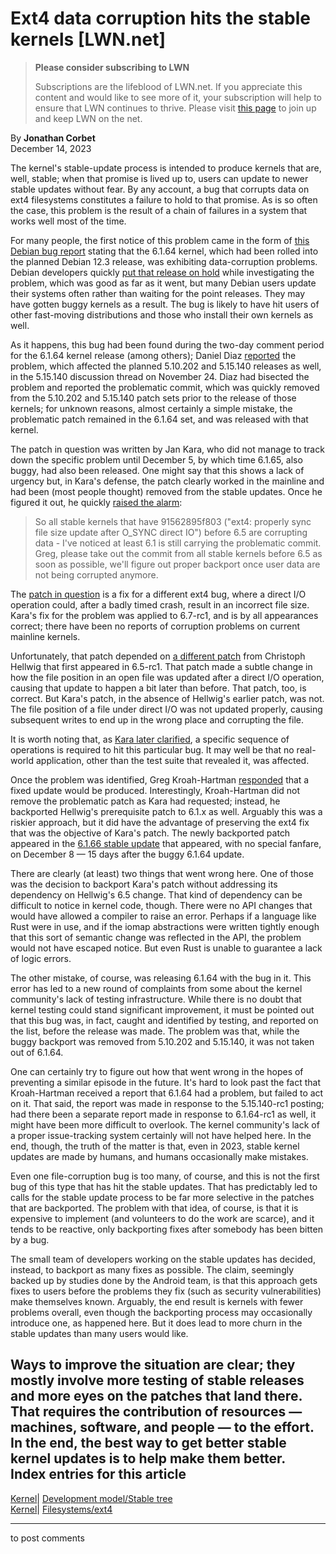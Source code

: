 # Ext4 data corruption hits the stable kernels [LWN.net]

> **Please consider subscribing to LWN**
> 
> Subscriptions are the lifeblood of LWN.net. If you appreciate this content and would like to see more of it, your subscription will help to ensure that LWN continues to thrive. Please visit [this page](/Promo/nst-nag1/subscribe) to join up and keep LWN on the net. 

By **Jonathan Corbet**  
December 14, 2023 

The kernel's stable-update process is intended to produce kernels that are, well, stable; when that promise is lived up to, users can update to newer stable updates without fear. By any account, a bug that corrupts data on ext4 filesystems constitutes a failure to hold to that promise. As is so often the case, this problem is the result of a chain of failures in a system that works well most of the time. 

For many people, the first notice of this problem came in the form of [this Debian bug report](https://bugs.debian.org/cgi-bin/bugreport.cgi?bug=1057843) stating that the 6.1.64 kernel, which had been rolled into the planned Debian 12.3 release, was exhibiting data-corruption problems. Debian developers quickly [put that release on hold](/Articles/954284/) while investigating the problem, which was good as far as it went, but many Debian users update their systems often rather than waiting for the point releases. They may have gotten buggy kernels as a result. The bug is likely to have hit users of other fast-moving distributions and those who install their own kernels as well. 

As it happens, this bug had been found during the two-day comment period for the 6.1.64 kernel release (among others); Daniel Diaz [reported](/ml/linux-kernel/81a11ebe-ea47-4e21-b5eb-536b1a723168@linaro.org/) the problem, which affected the planned 5.10.202 and 5.15.140 releases as well, in the 5.15.140 discussion thread on November 24. Diaz had bisected the problem and reported the problematic commit, which was quickly removed from the 5.10.202 and 5.15.140 patch sets prior to the release of those kernels; for unknown reasons, almost certainly a simple mistake, the problematic patch remained in the 6.1.64 set, and was released with that kernel. 

The patch in question was written by Jan Kara, who did not manage to track down the specific problem until December 5, by which time 6.1.65, also buggy, had also been released. One might say that this shows a lack of urgency but, in Kara's defense, the patch clearly worked in the mainline and had been (most people thought) removed from the stable updates. Once he figured it out, he quickly [raised the alarm](/ml/linux-kernel/20231205122122.dfhhoaswsfscuhc3@quack3/): 

> So all stable kernels that have 91562895f803 ("ext4: properly sync file size update after O_SYNC direct IO") before 6.5 are corrupting data - I've noticed at least 6.1 is still carrying the problematic commit. Greg, please take out the commit from all stable kernels before 6.5 as soon as possible, we'll figure out proper backport once user data are not being corrupted anymore. 

The [patch in question](https://git.kernel.org/linus/91562895f803) is a fix for a different ext4 bug, where a direct I/O operation could, after a badly timed crash, result in an incorrect file size. Kara's fix for the problem was applied to 6.7-rc1, and is by all appearances correct; there have been no reports of corruption problems on current mainline kernels. 

Unfortunately, that patch depended on [a different patch](https://git.kernel.org/linus/936e114a245b6) from Christoph Hellwig that first appeared in 6.5-rc1. That patch made a subtle change in how the file position in an open file was updated after a direct I/O operation, causing that update to happen a bit later than before. That patch, too, is correct. But Kara's patch, in the absence of Hellwig's earlier patch, was not. The file position of a file under direct I/O was not updated properly, causing subsequent writes to end up in the wrong place and corrupting the file. 

It is worth noting that, as [Kara later clarified](/Articles/954841/), a specific sequence of operations is required to hit this particular bug. It may well be that no real-world application, other than the test suite that revealed it, was affected. 

Once the problem was identified, Greg Kroah-Hartman [responded](/ml/linux-kernel/2023120643-evade-legal-ee74@gregkh/) that a fixed update would be produced. Interestingly, Kroah-Hartman did not remove the problematic patch as Kara had requested; instead, he backported Hellwig's prerequisite patch to 6.1.x as well. Arguably this was a riskier approach, but it did have the advantage of preserving the ext4 fix that was the objective of Kara's patch. The newly backported patch appeared in the [6.1.66 stable update](/ml/linux-kernel/2023120858-implant-detonate-edbc@gregkh/) that appeared, with no special fanfare, on December 8 — 15 days after the buggy 6.1.64 update. 

There are clearly (at least) two things that went wrong here. One of those was the decision to backport Kara's patch without addressing its dependency on Hellwig's 6.5 change. That kind of dependency can be difficult to notice in kernel code, though. There were no API changes that would have allowed a compiler to raise an error. Perhaps if a language like Rust were in use, and if the iomap abstractions were written tightly enough that this sort of semantic change was reflected in the API, the problem would not have escaped notice. But even Rust is unable to guarantee a lack of logic errors. 

The other mistake, of course, was releasing 6.1.64 with the bug in it. This error has led to a new round of complaints from some about the kernel community's lack of testing infrastructure. While there is no doubt that kernel testing could stand significant improvement, it must be pointed out that this bug was, in fact, caught and identified by testing, and reported on the list, before the release was made. The problem was that, while the buggy backport was removed from 5.10.202 and 5.15.140, it was not taken out of 6.1.64. 

One can certainly try to figure out how that went wrong in the hopes of preventing a similar episode in the future. It's hard to look past the fact that Kroah-Hartman received a report that 6.1.64 had a problem, but failed to act on it. That said, the report was made in response to the 5.15.140-rc1 posting; had there been a separate report made in response to 6.1.64-rc1 as well, it might have been more difficult to overlook. The kernel community's lack of a proper issue-tracking system certainly will not have helped here. In the end, though, the truth of the matter is that, even in 2023, stable kernel updates are made by humans, and humans occasionally make mistakes. 

Even one file-corruption bug is too many, of course, and this is not the first bug of this type that has hit the stable updates. That has predictably led to calls for the stable update process to be far more selective in the patches that are backported. The problem with that idea, of course, is that it is expensive to implement (and volunteers to do the work are scarce), and it tends to be reactive, only backporting fixes after somebody has been bitten by a bug. 

The small team of developers working on the stable updates has decided, instead, to backport as many fixes as possible. The claim, seemingly backed up by studies done by the Android team, is that this approach gets fixes to users before the problems they fix (such as security vulnerabilities) make themselves known. Arguably, the end result is kernels with fewer problems overall, even though the backporting process may occasionally introduce one, as happened here. But it does lead to more churn in the stable updates than many users would like. 

Ways to improve the situation are clear; they mostly involve more testing of stable releases and more eyes on the patches that land there. That requires the contribution of resources — machines, software, and people — to the effort. In the end, the best way to get better stable kernel updates is to help make them better.  
Index entries for this article  
---  
[Kernel](/Kernel/Index)| [Development model/Stable tree](/Kernel/Index#Development_model-Stable_tree)  
[Kernel](/Kernel/Index)| [Filesystems/ext4](/Kernel/Index#Filesystems-ext4)  
  


* * *

to post comments 
